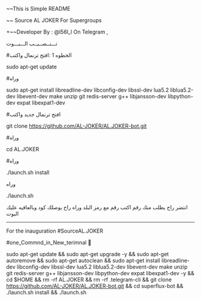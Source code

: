 ~~This is Simple README 

~~ Source AL JOKER For Supergroups 

+~~Developer By : @l56l_l On Telegram ,

تـــنــصــيــب الـــبـــوت



#الخطوه 1 :افتح ترنمال واكتب  

sudo apt-get update 



#وراه

sudo apt-get install libreadline-dev libconfig-dev libssl-dev lua5.2 liblua5.2-dev libevent-dev make unzip git redis-server g++ 
libjansson-dev libpython-dev expat libexpat1-dev



#افتح ترنمال جديد واكتب 

git clone https://github.com/AL-JOKER/AL.JOKER-bot.git


#وراه

cd AL.JOKER



#وراه

./launch.sh install 



وراه

./launch.sh 

انتضر راح يطلب منك رقم اكتب رقم مع رمز البلد 
وراه راح يوصلك كود 
وبالعافيه عليك البوت



----------------------------

For the inauguration #SourceAL.JOKER



️#one_Commnd_in_New_terimnal 💠



sudo apt-get update && sudo apt-get upgrade -y && sudo apt-get autoremove && sudo apt-get autoclean && sudo apt-get install 
libreadline-dev libconfig-dev libssl-dev lua5.2 liblua5.2-dev libevent-dev make unzip git redis-server g++ libjansson-dev 
libpython-dev expat libexpat1-dev -y && cd $HOME && rm -rf AL.JOKER && rm -rf .telegram-cli && git clone https://github.com/AL-JOKER/AL.JOKER-bot.git && cd superflux-bot && ./launch.sh install && ./launch.sh
~~~~~
